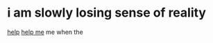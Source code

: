 # i am slowly losing sense of reality
[help](i1.sndcdn.com/artworks-Z7sBpMiqTeKKEOHz-lIo2sQ-t500x500.jpg)
[help me](i.ytimg.com/vi/B1TbmExYBzE/mqdefault.jpg)
me when the
[ ](media.tenor.com/ceXJoo401McAAAAM/cool-aneurysm.gif)
[ ](64.media.tumblr.com/da4ddedd80cf5cc1b65dd24853ca00ee/f952793be694250f-da/s540x810/ed222ffa28f2e6c541d40b6b6f9eb7d40cc87f9c.jpg)
